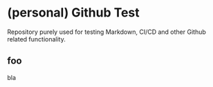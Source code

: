 # (personal) Github Test

Repository purely used for testing Markdown, CI/CD and other Github related functionality.

## foo

bla
